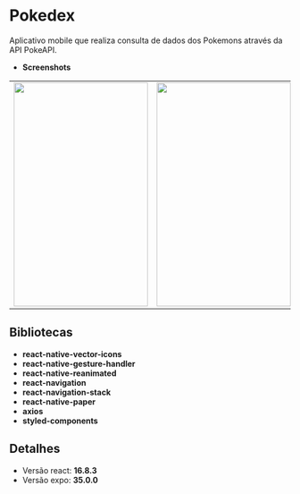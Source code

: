 # Pokedex
Aplicativo mobile que realiza consulta de dados dos Pokemons através da API PokeAPI.

* **Screenshots**
<table>
  <tr align="center">
    <td><img src="https://github.com/greysonmrx/Pokedex/blob/master/scree1.png" width="240" height="400">      </td>
    <td><img src="https://github.com/greysonmrx/Pokedex/blob/master/screen2.png" width="240" height="400">      </td>
    <td><img src="https://github.com/greysonmrx/Pokedex/blob/master/screen3.png" width="240" height="400">      </td>
    <td><img src="https://github.com/greysonmrx/Pokedex/blob/master/screen4.png" width="240" height="400">      </td>
  </tr>
</table>

## Bibliotecas
* **react-native-vector-icons**
* **react-native-gesture-handler**
* **react-native-reanimated**
* **react-navigation**
* **react-navigation-stack**
* **react-native-paper**
* **axios**
* **styled-components**

## Detalhes
* Versão react: **16.8.3**
* Versão expo: **35.0.0**
